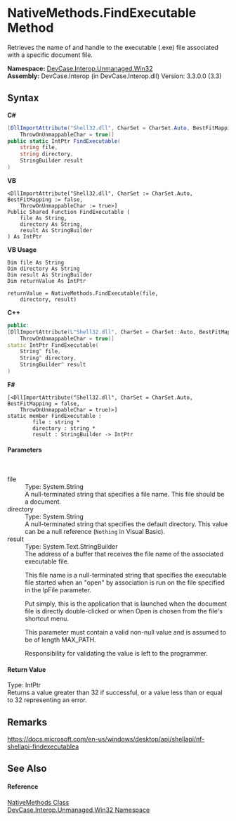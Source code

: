 # NativeMethods.FindExecutable Method 
 

Retrieves the name of and handle to the executable (.exe) file associated with a specific document file.

**Namespace:**&nbsp;<a href="N_DevCase_Interop_Unmanaged_Win32">DevCase.Interop.Unmanaged.Win32</a><br />**Assembly:**&nbsp;DevCase.Interop (in DevCase.Interop.dll) Version: 3.3.0.0 (3.3)

## Syntax

**C#**<br />
``` C#
[DllImportAttribute("Shell32.dll", CharSet = CharSet.Auto, BestFitMapping = false, 
	ThrowOnUnmappableChar = true)]
public static IntPtr FindExecutable(
	string file,
	string directory,
	StringBuilder result
)
```

**VB**<br />
``` VB
<DllImportAttribute("Shell32.dll", CharSet := CharSet.Auto, BestFitMapping := false, 
	ThrowOnUnmappableChar := true>]
Public Shared Function FindExecutable ( 
	file As String,
	directory As String,
	result As StringBuilder
) As IntPtr
```

**VB Usage**<br />
``` VB Usage
Dim file As String
Dim directory As String
Dim result As StringBuilder
Dim returnValue As IntPtr

returnValue = NativeMethods.FindExecutable(file, 
	directory, result)
```

**C++**<br />
``` C++
public:
[DllImportAttribute(L"Shell32.dll", CharSet = CharSet::Auto, BestFitMapping = false, 
	ThrowOnUnmappableChar = true)]
static IntPtr FindExecutable(
	String^ file, 
	String^ directory, 
	StringBuilder^ result
)
```

**F#**<br />
``` F#
[<DllImportAttribute("Shell32.dll", CharSet = CharSet.Auto, BestFitMapping = false, 
	ThrowOnUnmappableChar = true)>]
static member FindExecutable : 
        file : string * 
        directory : string * 
        result : StringBuilder -> IntPtr 

```


#### Parameters
&nbsp;<dl><dt>file</dt><dd>Type: System.String<br />A null-terminated string that specifies a file name. This file should be a document.</dd><dt>directory</dt><dd>Type: System.String<br />A null-terminated string that specifies the default directory. This value can be a null reference (`Nothing` in Visual Basic).</dd><dt>result</dt><dd>Type: System.Text.StringBuilder<br />The address of a buffer that receives the file name of the associated executable file. 

 This file name is a null-terminated string that specifies the executable file started when an "open" by association is run on the file specified in the lpFile parameter. 

 Put simply, this is the application that is launched when the document file is directly double-clicked or when Open is chosen from the file's shortcut menu. 

 This parameter must contain a valid non-null value and is assumed to be of length MAX_PATH. 

 Responsibility for validating the value is left to the programmer.</dd></dl>

#### Return Value
Type: IntPtr<br />Returns a value greater than 32 if successful, or a value less than or equal to 32 representing an error.

## Remarks
<a href="https://docs.microsoft.com/en-us/windows/desktop/api/shellapi/nf-shellapi-findexecutablea" target="_blank">https://docs.microsoft.com/en-us/windows/desktop/api/shellapi/nf-shellapi-findexecutablea</a>

## See Also


#### Reference
<a href="T_DevCase_Interop_Unmanaged_Win32_NativeMethods">NativeMethods Class</a><br /><a href="N_DevCase_Interop_Unmanaged_Win32">DevCase.Interop.Unmanaged.Win32 Namespace</a><br />